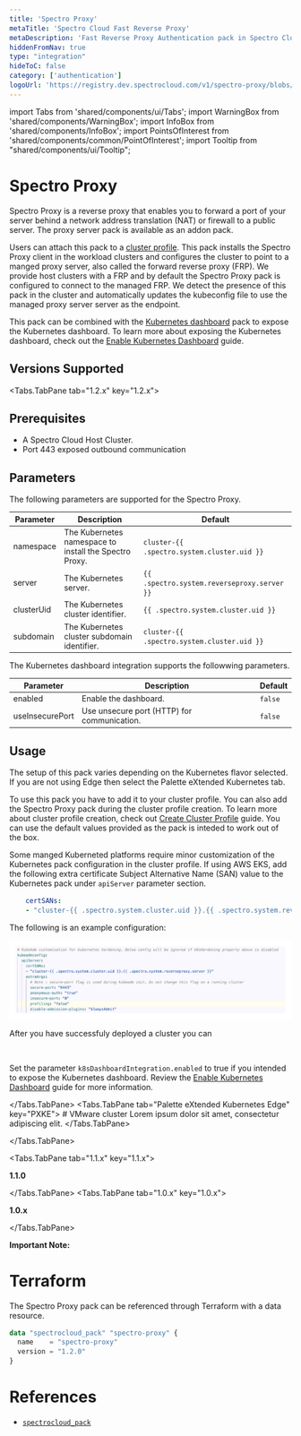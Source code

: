 ```yaml
---
title: 'Spectro Proxy'
metaTitle: 'Spectro Cloud Fast Reverse Proxy'
metaDescription: 'Fast Reverse Proxy Authentication pack in Spectro Cloud-Spectro Proxy'
hiddenFromNav: true
type: "integration"
hideToC: false
category: ['authentication']
logoUrl: 'https://registry.dev.spectrocloud.com/v1/spectro-proxy/blobs/sha256:b6081bca439eeb01a8d43b3cb6895df4c088f80af978856ddc0da568e5c09365?type=image/png'
---
```


import Tabs from 'shared/components/ui/Tabs';
import WarningBox from 'shared/components/WarningBox';
import InfoBox from 'shared/components/InfoBox';
import PointsOfInterest from 'shared/components/common/PointOfInterest';
import Tooltip from "shared/components/ui/Tooltip";

# Spectro Proxy
Spectro Proxy is a reverse proxy that enables you to forward a port of your server behind a network address translation (NAT) or firewall to a public server. The proxy server pack is available as an addon pack.

Users can attach this pack to a [cluster profile](/cluster-profiles). This pack installs the Spectro Proxy client in the workload clusters and configures the cluster to point to a manged proxy server, also called the forward reverse proxy (FRP). We provide host clusters with a FRP and by default the Spectro Proxy pack is configured to connect to the managed FRP. We detect the presence of this pack in the cluster and automatically updates the kubeconfig file to use the managed proxy server server as the endpoint. 
<br />


<InfoBox>


This pack can be combined with the [Kubernetes dashboard](https://kubernetes.io/docs/tasks/access-application-cluster/web-ui-dashboard/) pack to expose the Kubernetes dashboard. To learn more about exposing the Kubernetes dashboard, check out the [Enable Kubernetes Dashboard](/clusters/cluster-management/reverse-proxy-dashboard) guide. 
</InfoBox>

## Versions Supported

<Tabs>

<Tabs.TabPane tab="1.2.x" key="1.2.x">

## Prerequisites

- A Spectro Cloud Host Cluster.
- Port 443 exposed outbound communication


## Parameters

The following parameters are supported for the Spectro Proxy.

| Parameter                | Description                                            | Default                                     |
|-------------------------|--------------------------------------------------------|---------------------------------------------|
| namespace               | The Kubernetes namespace to install the Spectro Proxy. | `cluster-{{ .spectro.system.cluster.uid }}` |
| server                  | The Kubernetes server.                                 | `{{ .spectro.system.reverseproxy.server }}` |
| clusterUid              | The Kubernetes cluster identifier.                     | `{{ .spectro.system.cluster.uid }}`         |
| subdomain               | The Kubernetes cluster subdomain identifier.           | `cluster-{{ .spectro.system.cluster.uid }}` |


The Kubernetes dashboard integration supports the followwing parameters.

| Parameter       | Description                                 | Default |
|-----------------|---------------------------------------------|---------|
| enabled         |  Enable the dashboard.                      | `false`   |
| useInsecurePort | Use unsecure port (HTTP) for communication. | `false`   |


## Usage

The setup of this pack varies depending on the Kubernetes flavor selected. 
If you are not using Edge then select the Palette eXtended Kubernetes tab.
<br /> 

<Tabs>
<Tabs.TabPane tab="Palette eXtended Kubernetes" key="PXK">


To use this pack you have to add it to your cluster profile.  You can also add the Spectro Proxy pack during the cluster profile creation. To learn more about cluster profile creation, check out [Create Cluster Profile](/cluster-profiles/task-define-profile) guide. You can use the default values provided as the pack is inteded to work out of the box.  

Some manged Kuberneted platforms require minor customization of the Kubernetes pack configuration in the cluster profile.
If using AWS EKS, add the following extra certificate Subject Alternative Name (SAN) value to the Kubernetes pack under `apiServer` parameter section. 

```yaml
    certSANs:
    - "cluster-{{ .spectro.system.cluster.uid }}.{{ .spectro.system.reverseproxy.server }}"
```

The following is an example configuration:

![frp-cert-san-example](frp-certsan.png)


After you have successfuly deployed a cluster you can 


<br />


<InfoBox>

Set the parameter `k8sDashboardIntegration.enabled` to true if you intended to expose the Kubernetes dashboard. 
Review the [Enable Kubernetes Dashboard](/clusters/cluster-management/reverse-proxy-dashboard) guide for more information.

</InfoBox>

</Tabs.TabPane>
<Tabs.TabPane tab="Palette eXtended Kubernetes Edge" key="PXKE">
    # VMware cluster Lorem ipsum dolor sit amet, consectetur adipiscing elit.
</Tabs.TabPane>
</Tabs>



</Tabs.TabPane>

<Tabs.TabPane tab="1.1.x" key="1.1.x">

**1.1.0**

</Tabs.TabPane>
<Tabs.TabPane tab="1.0.x" key="1.0.x">

**1.0.x**

</Tabs.TabPane>
</Tabs>

**Important Note:**





# Terraform

The Spectro Proxy pack can be referenced through Terraform with a data resource.

```tf
data "spectrocloud_pack" "spectro-proxy" {
  name    = "spectro-proxy"
  version = "1.2.0"
}
```

# References

- [`spectrocloud_pack`](https://registry.terraform.io/providers/spectrocloud/spectrocloud/latest/docs/data-sources/pack)

